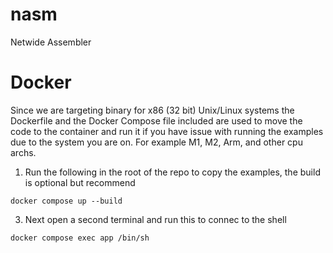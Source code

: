 # nasm

Netwide Assembler



# Docker

Since we are targeting binary for x86 (32 bit) Unix/Linux systems the Dockerfile and the Docker Compose file included are used to move the code to the container and run it if you have issue with running the examples due to the system you are on. For example M1, M2, Arm, and other cpu archs.

1) Run the following in the root of the repo to copy the examples, the build is optional but recommend

```shell
docker compose up --build
```

3) Next open a second terminal and run this to connec to the shell

```shell
docker compose exec app /bin/sh
```
